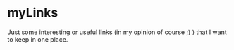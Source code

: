 myLinks
=======

Just some interesting or useful links (in my opinion of course ;) ) that I want to keep in one place.